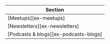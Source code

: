| Section |
|--------|
| [Meetups][ex-meetups] |
| [Newsletters][ex-newsletters] |
| [Podcasts & blogs][ex-podcasts-blogs] |
